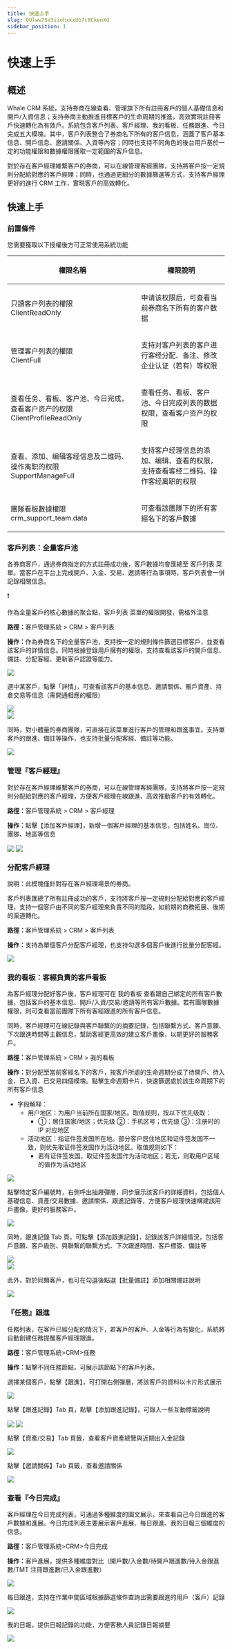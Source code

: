 ```yaml
---
title: 快速上手
slug: QUlww7SV3iiohxkxUb7c8CkenXd
sidebar_position: 1
---
```



# 快速上手

## 概述

Whale CRM 系統，支持券商在線查看、管理旗下所有註冊客戶的個人基礎信息和開戶/入資信息；支持券商主動推進目標客戶的生命周期的推進，高效實現註冊客戶快速轉化為有效戶。系統包含客戶列表、客戶經理、我的看板、任務跟進、今日完成五大模塊。其中，客戶列表整合了券商名下所有的客戶信息，涵蓋了客戶基本信息、開戶信息、邀請關係、入資等內容；同時也支持不同角色的後台用戶基於一定的功能權限和數據權限獲取一定範圍的客戶信息。

對於存在客戶經理維繫客戶的券商，可以在線管理客經團隊，支持將客戶按一定規則分配給對應的客戶經理；同時，也通過更細分的數據篩選等方式，支持客戶經理更好的進行 CRM 工作，實現客戶的高效轉化。

## 快速上手

### 前置條件

您需要獲取以下授權後方可正常使用系統功能

<table header_row="1">
<colgroup>
<col width="437"/>
<col width="393"/>
</colgroup>
<thead>
<tr><th><p>權限名稱</p></th><th><p>權限說明</p></th></tr>
</thead>
<tbody>
<tr><td><p>只讀客户列表的權限<br/>ClientReadOnly</p></td><td><p>申请该权限后，可查看当前券商名下所有的客户数据</p></td></tr>
<tr><td><p>管理客户列表的權限<br/>ClientFull</p></td><td><p>支持对客户列表的客户进行客经分配、备注、修改企业认证（若有）等权限</p></td></tr>
<tr><td><p>查看任务、看板、客户池、今日完成，查看客户资产的权限<br/>ClientProfileReadOnly</p></td><td><p>查看任务、看板、客户池、今日完成列表的数据权限，查看客户资产的权限</p></td></tr>
<tr><td><p>查看、添加、编辑客经信息及二维码、操作离职的权限<br/>SupportManageFull</p></td><td><p>支持客户经理信息的添加、编辑、查看的权限，支持查看客经二维码、操作客经离职的权限</p></td></tr>
<tr><td><p>團隊看板數據權限<br/>crm_support_team.data</p></td><td><p>可查看該團隊下的所有客經名下的客戶數據</p></td></tr>
</tbody>
</table>

### 客戶列表：全量客戶池

各券商客戶，通過券商指定的方式註冊成功後，客戶數據均會匯總至 客戶列表 菜單。當客戶在平台上完成開戶、入金、交易、邀請等行為事項時，客戶列表會一併記錄相關信息。

<div class="callout callout-bg-2 callout-border-2">
<div class='callout-emoji'>❗</div>
<p>作為全量客戶的核心數據的聚合點，客戶列表 菜單的權限開發，需格外注意</p>
</div>

<b>路徑：</b>客戶管理系統 &gt; CRM &gt; 客戶列表

<b>操作：</b>作為券商名下的全量客戶池，支持按一定的規則條件篩選目標客戶，並查看該客戶的詳情信息。同時根據登錄用戶擁有的權限，支持查看該客戶的開戶信息、備註、分配客經、更新客戶認證等能力。

<img src="/assets/V1UNbahEqoRGnExlUGDcdW1HnWc.png" src-width="2316" src-height="1432" align="center"/>

選中某客戶，點擊「詳情」，可查看該客戶的基本信息、邀請關係、賬戶資產、持倉交易等信息（需開通相應的權限）

<div class="flex gap-3 columns-2" column-size="2">
<div class="w-[23%]" width-ratio="23">
<img src="/assets/WVsSbTSijoe9DIxgiqXcXpyonMq.png" src-width="458" src-height="956" align="center"/>
</div>
<div class="w-[76%]" width-ratio="76">
<img src="/assets/E7WubXWyRo52u9xayYKcgDt0n5b.png" src-width="2322" src-height="1420" align="center"/>
</div>
</div>

同時，對小體量的券商團隊，可直接在該菜單進行客戶的管理和跟進事宜。支持單客戶的跟進、備註等操作，也支持批量分配客經、備註等功能。

<img src="/assets/I1W1bSl3TooHUkxTe5Oc7TxRn6f.png" src-width="2318" src-height="1408" align="center"/>

### 管理『客戶經理』

對於存在客戶經理維繫客戶的券商，可以在線管理客經團隊，支持將客戶按一定規則分配給對應的客戶經理，方便客戶經理在線跟進、高效推動客戶的有效轉化。

<b>路徑：</b>客戶管理系統 &gt; CRM &gt; 客戶經理

<b>操作：</b>點擊【添加客戶經理】，新增一個客戶經理的基本信息，包括姓名、崗位、團隊、地區等信息

<img src="/assets/B2EDbZGUzoWUCSxy86icvVkmnth.png" src-width="3232" src-height="1526" align="center"/>

<img src="/assets/IMvAbmpA9oHdkUxc1TMcmyFtnvf.png" src-width="1280" src-height="669" align="center"/>

### 分配客戶經理

說明：此模塊僅針對存在客戶經理場景的券商。

客戶列表匯總了所有註冊成功的客戶，支持將客戶按一定規則分配給對應的客戶經理，支持一個客戶由不同的客戶經理來負責不同的階段，如前期的商務拓展、後期的渠道轉化。

<b>路徑：</b>客戶管理系統 &gt; CRM &gt; 客戶列表

<b>操作：</b>支持為單個客戶分配客戶經理，也支持勾選多個客戶後進行批量分配客經。

<img src="/assets/Gf2Abwv3Koga1oxQGBtcloWxnHf.png" src-width="1180" src-height="713" align="center"/>

### 我的看板：客經負責的客戶看板

為客戶經理分配好客戶後，客戶經理可在 我的看板 查看跟自己綁定的所有客戶數據，包括客戶的基本信息、開戶/入資/交易/邀請等所有客戶數據。若有團隊數據權限，則可查看當前團隊下所有客經跟進的所有客戶信息。

同時，客戶經理可在線記錄與客戶聯繫的的摘要記錄，包括聯繫方式、客戶意願、下次跟進時間等主觀信息，幫助客經更高效的建立客戶畫像，以期更好的服務客戶。

<b>路徑：</b>客戶管理系統 &gt; CRM &gt; 我的看板

<b>操作：</b>對分配至當前客經名下的客戶，按客戶所處的生命週期分成了待開戶、待入金、已入資、已交易四個模塊。點擊生命週期卡片，快速篩選處於該生命周期下的所有客戶信息

- 字段解释：
    - 用户地区：为用户当前所在国家/地区。取值规则，按以下优先级取：
        -  ①：居住国家/地区；优先级 ②：手机区号；优先级 ③：注册时的 IP 对应地区 
    - 活动地区：指证件签发国所在地。部分客户居住地区和证件签发国不一致，则优先取证件签发国作为活动地区。取值规则如下：
        - 若有证件签发国，取证件签发国作为活动地区；若无，则取用户区域的值作为活动地区

<img src="/assets/Q4LhbQRvwoSc7Jx2CkTciPjCnXe.png" src-width="3306" src-height="1222" align="center"/>

點擊特定客戶編號時，右側呼出抽屜彈層，同步展示該客戶的詳細資料，包括個人基礎信息、資產/交易數據、邀請關係、跟進記錄等，方便客戶經理快速構建該用戶畫像，更好的服務客戶。

<img src="/assets/EZZGbS6UqorpGCx3fIfc6ySyn9f.png" src-width="3304" src-height="1782" align="center"/>

同時，跟進記錄 Tab 頁，可點擊【添加跟進記錄】，記錄該客戶詳細情況，包括客戶意願、客戶級別、與聯繫的聯繫方式、下次跟進時間、客戶標簽、備註等

<div class="flex gap-3 columns-2" column-size="2">
<div class="w-[50%]" width-ratio="50">
<img src="/assets/ObKJbF3yCodmnvxEMZkccFQFnkg.png" src-width="1180" src-height="1766" align="center"/>
</div>
<div class="w-[50%]" width-ratio="50">
<img src="/assets/OfzjbBuMuoLh4pxI9XwcDBqJnGl.png" src-width="1174" src-height="1808" align="center"/>
</div>
</div>

此外，對於同類客戶，也可在勾選後點選【批量備註】添加相關備註說明

<img src="/assets/HTwMb9w5dopJpxx2AEwc5fgFnVe.png" src-width="3252" src-height="1016" align="center"/>

### 『任務』跟進

任務列表，在客戶已經分配的情況下，若客戶的客戶、入金等行為有變化，系統將自動創建任務提醒客戶經理跟進。

<b>路徑：</b>客戶管理系統&gt;CRM&gt;任務

<b>操作：</b>點擊不同任務節點，可展示該節點下的客戶列表。

選擇某個客戶，點擊【跟進】，可打開右側彈層，將該客戶的資料以卡片形式展示

<img src="/assets/Qaknb5rU2oq0z8xUBSBclTQDnb2.png" src-width="3256" src-height="1482" align="center"/>

點擊【跟進記錄】Tab 頁，點擊【添加跟進記錄】，可錄入一些互動標籤說明

<img src="/assets/V6mwb6jSjoXyJRx0emwcyzJunUg.png" src-width="2242" src-height="1252" align="center"/>

<img src="/assets/RIbvbJCIEo6F25xe4oDcGrRlneh.png" src-width="2228" src-height="1612" align="center"/>

點擊【資產/交易】Tab 頁籤，查看客戶資產總覽與近期出入金記錄

<img src="/assets/I5CSbGDjzoPXsgxM60PcJd0nnUd.png" src-width="2216" src-height="1624" align="center"/>

點擊【邀請關係】Tab 頁籤，查看邀請關係

<img src="/assets/Ggbmbox0QoRX7ixZZancOmHcnWe.png" src-width="2230" src-height="1608" align="center"/>

### 查看『今日完成』

客戶經理在今日完成列表，可通過多種維度的圖文展示，來查看自己今日跟進的客戶數據和進展。今日完成列表主要展示客戶進展、每日跟進、我的日報三個維度的信息。

<b>路徑：</b>客戶管理系統&gt;CRM&gt;今日完成

<b>操作：</b>客戶進展，提供多種維度對比（開戶數/入金數/待開戶跟進數/待入金跟進數/TMT 注冊跟進數/已入金跟進數）

<img src="/assets/Ohi1bmXnvo7KAdxznqYcZeGynLe.png" src-width="2322" src-height="1438" align="center"/>

每日跟進，支持在作業中間區域根據篩選條件查詢出需要跟進的用戶（客戶）記錄

<img src="/assets/FDnLbjuCkojcqkxXV1ac7mq8nFb.png" src-width="2322" src-height="1442" align="center"/>

我的日報，提供日報記錄的功能，方便客務人員記錄日報摘要

<img src="/assets/ZAZZbEpN2oynMVxlIWWcFrCrnXc.png" src-width="2322" src-height="1412" align="center"/>

